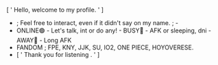 [ ' Hello, welcome to my profile. ' ]
- ; Feel free to interact, even if it didn't say on my name. ; -
- ONLINE🟢 - Let's talk, int or do any! - BUSY🛑 - AFK or sleeping, dni - AWAY🌙 - Long AFK
- FANDOM ; FPE, KNY, JJK, SU, IO2, ONE PIECE, HOYOVERESE.
- [ ' Thank you for listening . ' ]
